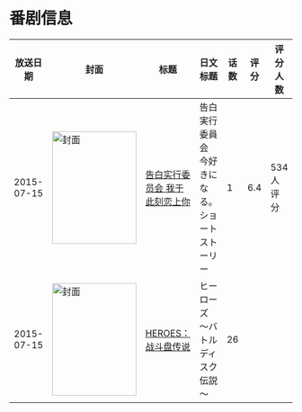 # 番剧信息

|放送日期|封面|标题|日文标题|话数|评分|评分人数|
|---|---|---|---|---|---|---|
|2015-07-15|<img src="//lain.bgm.tv/pic/cover/c/cf/da/142153_azMwM.jpg" alt="封面" style="width:150px;height:200px;object-fit:cover;">|[告白实行委员会 我于此刻恋上你](https://bangumi.tv/subject/142153)|告白実行委員会  今好きになる。ショートストーリー|1|6.4|534人评分|
|2015-07-15|<img src="//lain.bgm.tv/pic/cover/c/13/44/329402_qtG44.jpg" alt="封面" style="width:150px;height:200px;object-fit:cover;">|[HEROES：战斗盘传说](https://bangumi.tv/subject/329402)|ヒーローズ ～バトルディスク伝説～|26|||
